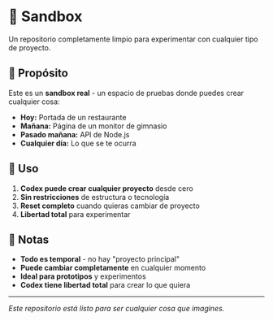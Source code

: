 # 🧪 Sandbox

Un repositorio completamente limpio para experimentar con cualquier tipo de proyecto.

## 🎯 Propósito

Este es un **sandbox real** - un espacio de pruebas donde puedes crear cualquier cosa:

- **Hoy:** Portada de un restaurante
- **Mañana:** Página de un monitor de gimnasio  
- **Pasado mañana:** API de Node.js
- **Cualquier día:** Lo que se te ocurra

## 🚀 Uso

1. **Codex puede crear cualquier proyecto** desde cero
2. **Sin restricciones** de estructura o tecnología
3. **Reset completo** cuando quieras cambiar de proyecto
4. **Libertad total** para experimentar

## 📝 Notas

- **Todo es temporal** - no hay "proyecto principal"
- **Puede cambiar completamente** en cualquier momento
- **Ideal para prototipos** y experimentos
- **Codex tiene libertad total** para crear lo que quiera

---

*Este repositorio está listo para ser cualquier cosa que imagines.* 